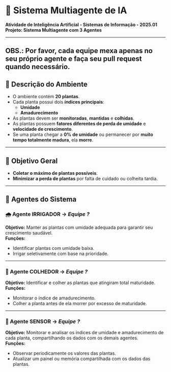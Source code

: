 # 🌱 Sistema Multiagente de IA

**Atividade de Inteligência Artificial - Sistemas de Informação - 2025.01**  
**Projeto: Sistema Multiagente com 3 Agentes**

---
OBS.: Por favor, cada equipe mexa apenas no seu próprio agente e faça seu pull request quando necessário.
---

## 🧠 Descrição do Ambiente

- O ambiente contém **20 plantas**.
- Cada planta possui dois **índices principais**:
  - **Umidade**
  - **Amadurecimento**
- As plantas devem ser **monitoradas**, **mantidas** e **colhidas**.
- As plantas possuem **fatores diferentes de perda de umidade** e **velocidade de crescimento**.
- Se uma planta chegar a **0% de umidade** ou permanecer por **muito tempo totalmente madura**, ela **morre**.

---

## 🎯 Objetivo Geral

- **Coletar o máximo de plantas possíveis**.
- **Minimizar a perda de plantas** por falta de cuidado ou colheita tardia.

---

## 🤖 Agentes do Sistema

### 🌧️ Agente IRRIGADOR → *Equipe ?*
**Objetivo:** Manter as plantas com umidade adequada para garantir seu crescimento saudável.  
**Funções:**  
- Identificar plantas com umidade baixa.  
- Irrigar seletivamente com base na prioridade.

---

### 🌾 Agente COLHEDOR → *Equipe ?*
**Objetivo:** Identificar e colher as plantas que atingiram total maturidade.  
**Funções:**  
- Monitorar o índice de amadurecimento.  
- Colher a planta antes de ela morrer por excesso de maturidade.

---

### 🧪 Agente SENSOR → *Equipe ?*
**Objetivo:** Monitorar e analisar os índices de umidade e amadurecimento de cada planta, compartilhando os dados com os demais agentes.  
**Funções:**  
- Observar periodicamente os valores das plantas.  
- Atualizar um painel ou memória compartilhada com os dados das plantas.
